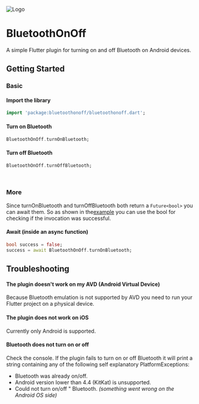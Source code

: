 ![Logo](https://github.com/Fleximex/BluetoothOnOff/blob/master/logo.png?raw=true)

# BluetoothOnOff 
A simple Flutter plugin for turning on and off Bluetooth on Android devices.  
  
## Getting Started  
### Basic
#### Import the library
```dart
import 'package:bluetoothonoff/bluetoothonoff.dart';
```
#### Turn on Bluetooth
```dart
BluetoothOnOff.turnOnBluetooth;
```
#### Turn off Bluetooth
```dart
BluetoothOnOff.turnOffBluetooth;
```
<br>

### More
Since turnOnBluetooth and turnOffBluetooth both return a `Future<bool>` you can await them. So as shown in the[example](https://github.com/Fleximex/BluetoothOnOff/blob/master/example/lib/main.dart) you can use the bool for checking if the invocation was successful.

#### Await (inside an async function)
```dart
bool success = false;
success = await BluetoothOnOff.turnOnBluetooth;
```
## Troubleshooting
#### The plugin doesn't work on my AVD (Android Virtual Device)
Because Bluetooth emulation is not supported by AVD you need to run your Flutter project on a physical device.
#### The plugin does not work on iOS
Currently only Android is supported.
#### Bluetooth does not turn on or off
Check the console. If the plugin fails to turn on or off Bluetooth it will print a string containing any of the following self explanatory PlatformExceptions:
 - Bluetooth was already on/off.
 - Android version lower than 4.4 (KitKat) is unsupported.
 - Could not turn on/off " Bluetooth. *(something went wrong on the Android OS side)*